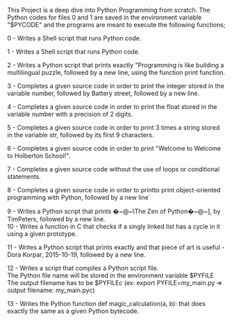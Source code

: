This Project is a deep dive into Python Programming from scratch.
The Python codes for files 0 and 1 are saved in the environment variable "$PYCODE" and the programs are meant to execute the following functions;

0 - Writes a Shell script that runs Python code.

1 - Writes a Shell script that runs Python code.

2 - Writes a Python script that prints exactly "Programming is like building a multilingual puzzle, followed by a new line, using the function print function.

3 - Completes a given source code in order to print the integer stored in the variable number, followed by Battery street, followed by a new line.

4 - Completes a given source code in order to print the float stored in the variable number with a precision of 2 digits.

5 - Completes a given source code in order to print 3 times a string stored in the variable str, followed by its first 9 characters.

6 - Completes a given source code in order to print "Welcome to Welcome to Holberton School!".

7 - Completes a given source code without the use of loops or conditional statements.

8 - Completes a given source code in order to printto print object-oriented programming with Python, followed by a new line`

9 - Writes a Python script that prints �~@~\The Zen of Python�~@~], by TimPeters, followed by a new line.                                 
10 - Writes a function in C that checks if a singly linked list has a cycle in it using a given prototype.                                
 
11 - Writes a Python script that prints exactly and that piece of art is useful - Dora Korpar, 2015-10-19, followed by a new line.       
                                                                                                                                  
12 - Writes a script that compiles a Python script file.                                                                                  
The Python file name will be stored in the environment variable $PYFILE                                                                   
The output filename has to be $PYFILEc (ex: export PYFILE=my_main.py => output filename: my_main.pyc)

13 - Writes the Python function def magic_calculation(a, b): that does exactly the same as a given Python bytecode.
